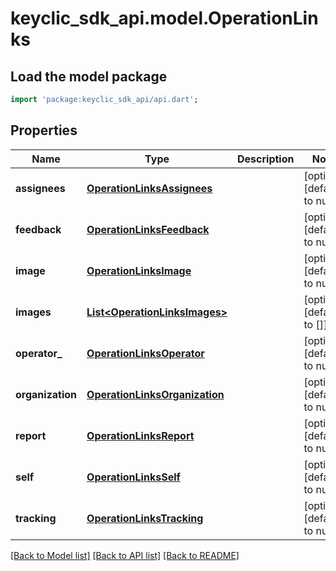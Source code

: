 # keyclic_sdk_api.model.OperationLinks

## Load the model package
```dart
import 'package:keyclic_sdk_api/api.dart';
```

## Properties
Name | Type | Description | Notes
------------ | ------------- | ------------- | -------------
**assignees** | [**OperationLinksAssignees**](OperationLinksAssignees.md) |  | [optional] [default to null]
**feedback** | [**OperationLinksFeedback**](OperationLinksFeedback.md) |  | [optional] [default to null]
**image** | [**OperationLinksImage**](OperationLinksImage.md) |  | [optional] [default to null]
**images** | [**List&lt;OperationLinksImages&gt;**](OperationLinksImages.md) |  | [optional] [default to []]
**operator_** | [**OperationLinksOperator**](OperationLinksOperator.md) |  | [optional] [default to null]
**organization** | [**OperationLinksOrganization**](OperationLinksOrganization.md) |  | [optional] [default to null]
**report** | [**OperationLinksReport**](OperationLinksReport.md) |  | [optional] [default to null]
**self** | [**OperationLinksSelf**](OperationLinksSelf.md) |  | [optional] [default to null]
**tracking** | [**OperationLinksTracking**](OperationLinksTracking.md) |  | [optional] [default to null]

[[Back to Model list]](../README.md#documentation-for-models) [[Back to API list]](../README.md#documentation-for-api-endpoints) [[Back to README]](../README.md)


